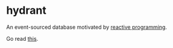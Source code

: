 # hydrant

An event-sourced database motivated by [reactive programming]().

Go read [this](https://gist.github.com/staltz/868e7e9bc2a7b8c1f754).
